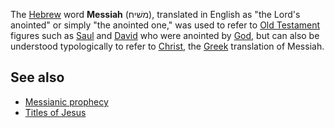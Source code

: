 The [Hebrew](Hebrew "Hebrew") word **Messiah** (משׁיח), translated
in English as "the Lord's anointed" or simply "the anointed one,"
was used to refer to [Old Testament](Old_Testament "Old Testament")
figures such as [Saul](Saul "Saul") and [David](David "David") who
were anointed by [God](God "God"), but can also be understood
typologically to refer to [Christ](Christ "Christ"), the
[Greek](Greek "Greek") translation of Messiah.


## See also

-   [Messianic prophecy](Messianic_prophecy "Messianic prophecy")
-   [Titles of Jesus](Titles_of_Jesus "Titles of Jesus")



